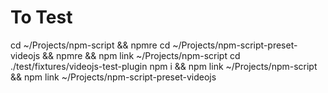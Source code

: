 # To Test
cd ~/Projects/npm-script && npmre
cd ~/Projects/npm-script-preset-videojs && npmre && npm link ~/Projects/npm-script
cd ./test/fixtures/videojs-test-plugin
npm i && npm link ~/Projects/npm-script && npm link ~/Projects/npm-script-preset-videojs

